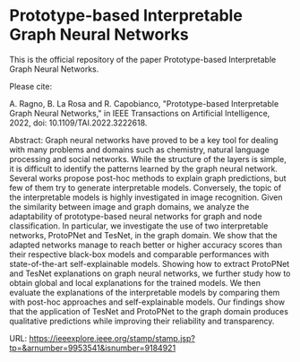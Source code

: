 # Prototype-based Interpretable Graph Neural Networks

This is the official repository of the paper Prototype-based Interpretable Graph Neural Networks.


Please cite:

A. Ragno, B. La Rosa and R. Capobianco, "Prototype-based Interpretable Graph Neural Networks," in IEEE Transactions on Artificial Intelligence, 2022, 
doi: 10.1109/TAI.2022.3222618.

Abstract: Graph neural networks have proved to be a key tool for dealing with many problems and domains such as chemistry, natural language processing and social networks. While the structure of the layers is simple, it is difficult to identify the patterns learned by the graph neural network. Several works propose post-hoc methods to explain graph predictions, but few of them try to generate interpretable models. Conversely, the topic of the interpretable models is highly investigated in image recognition. Given the similarity between image and graph domains, we analyze the adaptability of prototype-based neural networks for graph and node classification. In particular, we investigate the use of two interpretable networks, ProtoPNet and TesNet, in the graph domain. We show that the adapted networks manage to reach better or higher accuracy scores than their respective black-box models and comparable performances with state-of-the-art self-explainable models. Showing how to extract ProtoPNet and TesNet explanations on graph neural networks, we further study how to obtain global and local explanations for the trained models. We then evaluate the explanations of the interpretable models by comparing them with post-hoc approaches and self-explainable models. Our findings show that the application of TesNet and ProtoPNet to the graph domain produces qualitative predictions while improving their reliability and transparency.

URL: https://ieeexplore.ieee.org/stamp/stamp.jsp?tp=&arnumber=9953541&isnumber=9184921

